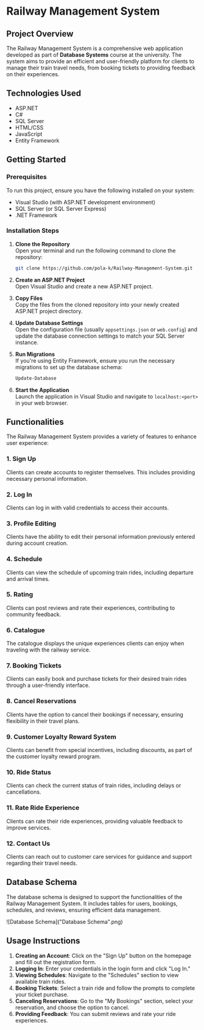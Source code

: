 # Railway Management System

## Project Overview
The Railway Management System is a comprehensive web application developed as part of **Database Systems** course at the university. The system aims to provide an efficient and user-friendly platform for clients to manage their train travel needs, from booking tickets to providing feedback on their experiences. 

## Technologies Used
- ASP.NET
- C#
- SQL Server
- HTML/CSS
- JavaScript
- Entity Framework

## Getting Started

### Prerequisites
To run this project, ensure you have the following installed on your system:
- Visual Studio (with ASP.NET development environment)
- SQL Server (or SQL Server Express)
- .NET Framework

### Installation Steps
1. **Clone the Repository**  
   Open your terminal and run the following command to clone the repository:
   ```bash
   git clone https://github.com/pola-k/Railway-Management-System.git
   ```
   
2. **Create an ASP.NET Project**  
   Open Visual Studio and create a new ASP.NET project.

3. **Copy Files**  
   Copy the files from the cloned repository into your newly created ASP.NET project directory.

4. **Update Database Settings**  
   Open the configuration file (usually `appsettings.json` or `web.config`) and update the database connection settings to match your SQL Server instance.

5. **Run Migrations**  
   If you're using Entity Framework, ensure you run the necessary migrations to set up the database schema:
   ```bash
   Update-Database
   ```

6. **Start the Application**  
   Launch the application in Visual Studio and navigate to `localhost:<port>` in your web browser.

## Functionalities
The Railway Management System provides a variety of features to enhance user experience:

### 1. Sign Up
Clients can create accounts to register themselves. This includes providing necessary personal information.

### 2. Log In
Clients can log in with valid credentials to access their accounts.

### 3. Profile Editing
Clients have the ability to edit their personal information previously entered during account creation.

### 4. Schedule
Clients can view the schedule of upcoming train rides, including departure and arrival times.

### 5. Rating
Clients can post reviews and rate their experiences, contributing to community feedback.

### 6. Catalogue
The catalogue displays the unique experiences clients can enjoy when traveling with the railway service.

### 7. Booking Tickets
Clients can easily book and purchase tickets for their desired train rides through a user-friendly interface.

### 8. Cancel Reservations
Clients have the option to cancel their bookings if necessary, ensuring flexibility in their travel plans.

### 9. Customer Loyalty Reward System
Clients can benefit from special incentives, including discounts, as part of the customer loyalty reward program.

### 10. Ride Status
Clients can check the current status of train rides, including delays or cancellations.

### 11. Rate Ride Experience
Clients can rate their ride experiences, providing valuable feedback to improve services.

### 12. Contact Us
Clients can reach out to customer care services for guidance and support regarding their travel needs.

## Database Schema
The database schema is designed to support the functionalities of the Railway Management System. It includes tables for users, bookings, schedules, and reviews, ensuring efficient data management.

![Database Schema]("Database Schema".png)

## Usage Instructions
1. **Creating an Account**: Click on the "Sign Up" button on the homepage and fill out the registration form.
2. **Logging In**: Enter your credentials in the login form and click "Log In."
3. **Viewing Schedules**: Navigate to the "Schedules" section to view available train rides.
4. **Booking Tickets**: Select a train ride and follow the prompts to complete your ticket purchase.
5. **Canceling Reservations**: Go to the "My Bookings" section, select your reservation, and choose the option to cancel.
6. **Providing Feedback**: You can submit reviews and rate your ride experiences.
